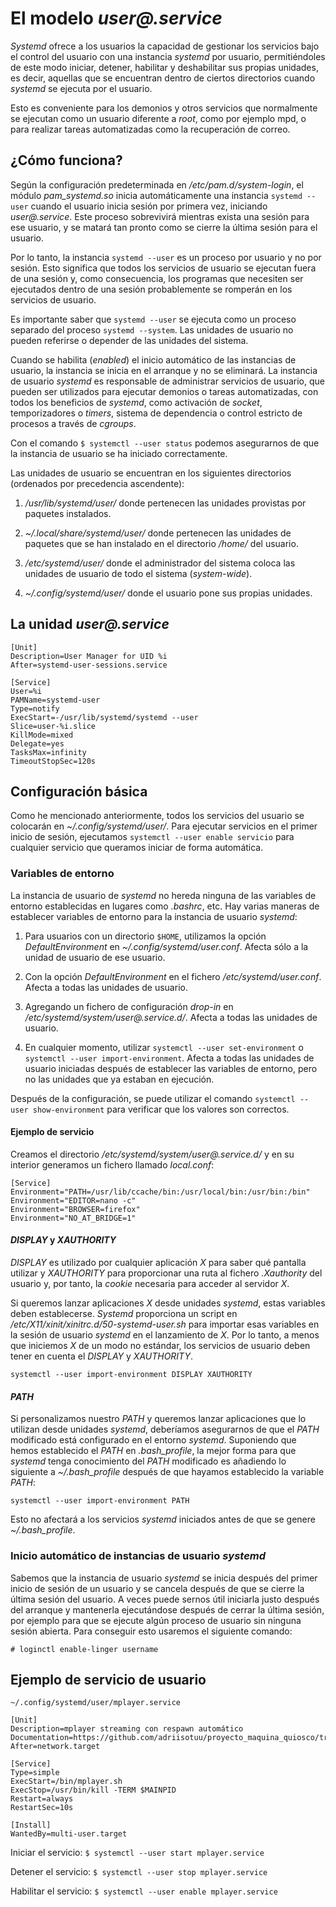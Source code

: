 
# El modelo _user@.service_

_Systemd_ ofrece a los usuarios la capacidad de gestionar los servicios bajo el control del usuario con una instancia _systemd_ por usuario, permitiéndoles de este modo iniciar, detener, habilitar y deshabilitar sus propias unidades, es decir, aquellas que se encuentran dentro de ciertos directorios cuando _systemd_ se ejecuta por el usuario.

Esto es conveniente para los demonios y otros servicios que normalmente se ejecutan como un usuario diferente a _root_, como por ejemplo mpd, o para realizar tareas automatizadas como la recuperación de correo.


## ¿Cómo funciona?

Según la configuración predeterminada en _/etc/pam.d/system-login_, el módulo _pam_systemd.so_ inicia automáticamente una instancia `systemd --user` cuando el usuario inicia sesión por primera vez, iniciando _user@.service_. Este proceso sobrevivirá mientras exista una sesión para ese usuario, y se matará tan pronto como se cierre la última sesión para el usuario.

Por lo tanto, la instancia `systemd --user` es un proceso por usuario y no por sesión. Esto significa que todos los servicios de usuario se ejecutan fuera de una sesión y, como consecuencia, los programas que necesiten ser ejecutados dentro de una sesión probablemente se romperán en los servicios de usuario.

Es importante saber que `systemd --user` se ejecuta como un proceso separado del proceso `systemd --system`. Las unidades de usuario no pueden referirse o depender de las unidades del sistema.

Cuando se habilita (_enabled_) el inicio automático de las instancias de usuario, la instancia se inicia en el arranque y no se eliminará. La instancia de usuario _systemd_ es responsable de administrar servicios de usuario, que pueden ser utilizados para ejecutar demonios o tareas automatizadas, con todos los beneficios de _systemd_, como activación de _socket_, temporizadores o _timers_, sistema de dependencia o control estricto de procesos a través de _cgroups_.

Con el comando `$ systemctl --user status` podemos asegurarnos de que la instancia de usuario se ha iniciado correctamente.

Las unidades de usuario se encuentran en los siguientes directorios (ordenados por precedencia ascendente):

1. _/usr/lib/systemd/user/_ donde pertenecen las unidades provistas por paquetes instalados.

2. _~/.local/share/systemd/user/_ donde pertenecen las unidades de paquetes que se han instalado en el directorio _/home/_ del usuario.

3. _/etc/systemd/user/_ donde el administrador del sistema coloca las unidades de usuario de todo el sistema (_system-wide_).

4. _~/.config/systemd/user/_ donde el usuario pone sus propias unidades.


## La unidad _user@.service_

```
[Unit]
Description=User Manager for UID %i
After=systemd-user-sessions.service

[Service]
User=%i
PAMName=systemd-user
Type=notify
ExecStart=-/usr/lib/systemd/systemd --user
Slice=user-%i.slice
KillMode=mixed
Delegate=yes
TasksMax=infinity
TimeoutStopSec=120s
```


## Configuración básica

Como he mencionado anteriormente, todos los servicios del usuario se colocarán en _~/.config/systemd/user/_. Para ejecutar servicios en el primer inicio de sesión, ejecutamos `systemctl --user enable servicio` para cualquier servicio que queramos iniciar de forma automática.


### Variables de entorno

La instancia de usuario de _systemd_ no hereda ninguna de las variables de entorno establecidas en lugares como _.bashrc_, etc. Hay varias maneras de establecer variables de entorno para la instancia de usuario _systemd_:

1. Para usuarios con un directorio `$HOME`, utilizamos la opción _DefaultEnvironment_ en _~/.config/systemd/user.conf_. Afecta sólo a la unidad de usuario de ese usuario.

2. Con la opción _DefaultEnvironment_ en el fichero _/etc/systemd/user.conf_. Afecta a todas las unidades de usuario.

3. Agregando un fichero de configuración _drop-in_ en _/etc/systemd/system/user@.service.d/_. Afecta a todas las unidades de usuario.
	
4. En cualquier momento, utilizar `systemctl --user set-environment` o `systemctl --user import-environment`. Afecta a todas las unidades de usuario iniciadas después de establecer las variables de entorno, pero no las unidades que ya estaban en ejecución.

Después de la configuración, se puede utilizar el comando `systemctl --user show-environment` para verificar que los valores son correctos.


#### Ejemplo de servicio

Creamos el directorio _/etc/systemd/system/user@.service.d/_ y en su interior generamos un fichero llamado _local.conf_:

```
[Service]
Environment="PATH=/usr/lib/ccache/bin:/usr/local/bin:/usr/bin:/bin"
Environment="EDITOR=nano -c"
Environment="BROWSER=firefox"
Environment="NO_AT_BRIDGE=1"
```


#### _DISPLAY_ y _XAUTHORITY_

_DISPLAY_ es utilizado por cualquier aplicación _X_ para saber qué pantalla utilizar y _XAUTHORITY_ para proporcionar una ruta al fichero _.Xauthority_ del usuario y, por tanto, la _cookie_ necesaria para acceder al servidor _X_.

Si queremos lanzar aplicaciones _X_ desde unidades _systemd_, estas variables deben establecerse. _Systemd_ proporciona un script en _/etc/X11/xinit/xinitrc.d/50-systemd-user.sh_ para importar esas variables en la sesión de usuario _systemd_ en el lanzamiento de _X_. Por lo tanto, a menos que iniciemos _X_ de un modo no estándar, los servicios de usuario deben tener en cuenta el _DISPLAY_ y _XAUTHORITY_.

`systemctl --user import-environment DISPLAY XAUTHORITY`


#### _PATH_

Si personalizamos nuestro _PATH_ y queremos lanzar aplicaciones que lo utilizan desde unidades _systemd_, deberíamos asegurarnos de que el _PATH_ modificado está configurado en el entorno _systemd_. Suponiendo que hemos establecido el _PATH_ en _.bash\_profile_, la mejor forma para que _systemd_ tenga conocimiento del _PATH_ modificado es añadiendo lo siguiente a _~/.bash\_profile_ después de que hayamos establecido la variable _PATH_:

`systemctl --user import-environment PATH`

Esto no afectará a los servicios _systemd_ iniciados antes de que se genere _~/.bash\_profile_.


### Inicio automático de instancias de usuario _systemd_

Sabemos que la instancia de usuario _systemd_ se inicia después del primer inicio de sesión de un usuario y se cancela después de que se cierre la última sesión del usuario. A veces puede sernos útil iniciarla justo después del arranque y mantenerla ejecutándose después de cerrar la última sesión, por ejemplo para que se ejecute algún proceso de usuario sin ninguna sesión abierta. Para conseguir esto usaremos el siguiente comando:

`# loginctl enable-linger username`


## Ejemplo de servicio de usuario

```
~/.config/systemd/user/mplayer.service

[Unit]
Description=mplayer streaming con respawn automático
Documentation=https://github.com/adriisotuu/proyecto_maquina_quiosco/tree/master/Documentacion
After=network.target

[Service]
Type=simple
ExecStart=/bin/mplayer.sh
ExecStop=/usr/bin/kill -TERM $MAINPID
Restart=always
RestartSec=10s

[Install]
WantedBy=multi-user.target
```

Iniciar el servicio: `$ systemctl --user start mplayer.service`

Detener el servicio: `$ systemctl --user stop mplayer.service`

Habilitar el servicio: `$ systemctl --user enable mplayer.service`

